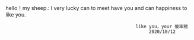 hello！my sheep.:
   I very lucky can to meet have you and can happiness to like you.
                                                
                                              
                                                     like you，your 傻笨猪
                                                          2020/10/12
